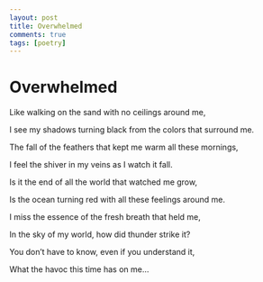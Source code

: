 ```yaml
---
layout: post
title: Overwhelmed
comments: true
tags: [poetry]
---
```


# Overwhelmed

Like walking on the sand with no ceilings around me,

I see my shadows turning black from the colors that surround me.

The fall of the feathers that kept me warm all these mornings,

I feel the shiver in my veins as I watch it fall.

Is it the end of all the world that watched me grow,

Is the ocean turning red with all these feelings around me.

I miss the essence of the fresh breath that held me,

In the sky of my world, how did thunder strike it?

You don’t have to know, even if you understand it,

What the havoc this time has on me…
